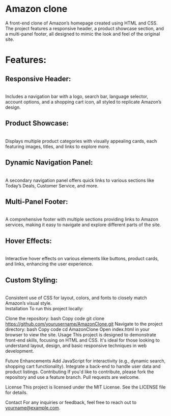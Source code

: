 <h1>Amazon clone</h1>
A front-end clone of Amazon’s homepage created using HTML and CSS. The project features a responsive header, a product showcase section, and a multi-panel footer, all designed to mimic the 
look and feel of the original site.
<br>
<h1>Features:</h1>
<h2>Responsive Header:</h2>
<br>
Includes a navigation bar with a logo, search bar, language selector, account options, and a shopping cart icon, all styled to replicate Amazon’s design.
<br>
<h2>Product Showcase: </h2>
<br>
Displays multiple product categories with visually appealing cards, each featuring images, titles, and links to explore more.
<br>
<h2>Dynamic Navigation Panel:</h2>
<br>
A secondary navigation panel offers quick links to various sections like Today’s Deals, Customer Service, and more.
<br>
<h2>Multi-Panel Footer:</h2>
<br>
A comprehensive footer with multiple sections providing links to Amazon services, making it easy to navigate and explore different parts of the site.
<br>
<h2>Hover Effects: </h2>
<br>
Interactive hover effects on various elements like buttons, product cards, and links, enhancing the user experience.
<br>
<h2>Custom Styling:</h2>
<br>
Consistent use of CSS for layout, colors, and fonts to closely match Amazon’s visual style.
<br>
Installation
To run this project locally:

Clone the repository:
bash
Copy code
git clone https://github.com/yourusername/AmazonClone.git
Navigate to the project directory:
bash
Copy code
cd AmazonClone
Open index.html in your browser to view the site.
Usage
This project is designed to demonstrate front-end skills, focusing on HTML and CSS. It's ideal for those looking to understand layout, design, and basic responsive techniques in web development.

Future Enhancements
Add JavaScript for interactivity (e.g., dynamic search, shopping cart functionality).
Integrate a back-end to handle user data and product listings.
Contributing
If you'd like to contribute, please fork the repository and use a feature branch. Pull requests are welcome.

License
This project is licensed under the MIT License. See the LICENSE file for details.

Contact
For any inquiries or feedback, feel free to reach out to yourname@example.com.
<br>
